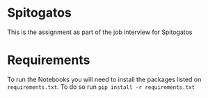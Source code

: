 # Spitogatos
This is the assignment as part of the job interview for Spitogatos

# Requirements

To run the Notebooks you will need to install the packages listed on `requirements.txt`. To do so run `pip install -r requirements.txt`